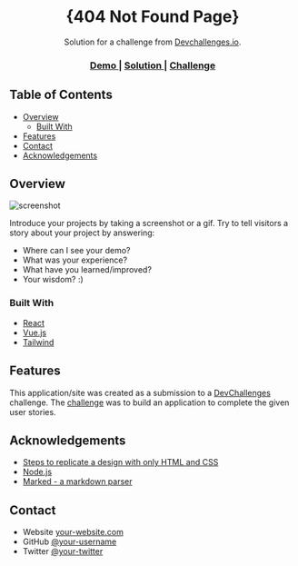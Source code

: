 <!-- Please update value in the {}  -->

<h1 align="center">{404 Not Found Page}</h1>

<div align="center">
   Solution for a challenge from  <a href="http://devchallenges.io" target="_blank">Devchallenges.io</a>.
</div>

<div align="center">
  <h3>
    <a href="https://{your-demo-link.your-domain}">
      Demo
    </a>
    <span> | </span>
    <a href="https://{your-url-to-the-solution}">
      Solution
    </a>
    <span> | </span>
    <a href="https://devchallenges.io/challenges/wBunSb7FPrIepJZAg0sY">
      Challenge
    </a>
  </h3>
</div>

<!-- TABLE OF CONTENTS -->

## Table of Contents

-   [Overview](#overview)
    -   [Built With](#built-with)
-   [Features](#features)
-   [Contact](#contact)
-   [Acknowledgements](#acknowledgements)

<!-- OVERVIEW -->

## Overview

![screenshot](https://user-images.githubusercontent.com/16707738/92399059-5716eb00-f132-11ea-8b14-bcacdc8ec97b.png)

Introduce your projects by taking a screenshot or a gif. Try to tell visitors a story about your project by answering:

-   Where can I see your demo?
-   What was your experience?
-   What have you learned/improved?
-   Your wisdom? :)

### Built With

<!-- This section should list any major frameworks that you built your project using. Here are a few examples.-->

-   [React](https://reactjs.org/)
-   [Vue.js](https://vuejs.org/)
-   [Tailwind](https://tailwindcss.com/)

## Features

<!-- List the features of your application or follow the template. Don't share the figma file here :) -->

This application/site was created as a submission to a [DevChallenges](https://devchallenges.io/challenges) challenge. The [challenge](https://devchallenges.io/challenges/wBunSb7FPrIepJZAg0sY) was to build an application to complete the given user stories.

## Acknowledgements

<!-- This section should list any articles or add-ons/plugins that helps you to complete the project. This is optional but it will help you in the future. For exmpale -->

-   [Steps to replicate a design with only HTML and CSS](https://devchallenges-blogs.web.app/how-to-replicate-design/)
-   [Node.js](https://nodejs.org/)
-   [Marked - a markdown parser](https://github.com/chjj/marked)

## Contact

-   Website [your-website.com](https://{your-web-site-link})
-   GitHub [@your-username](https://{github.com/your-usermame})
-   Twitter [@your-twitter](https://{twitter.com/your-username})
